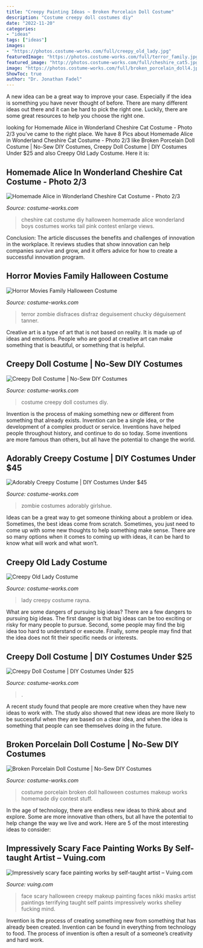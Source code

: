 ```yaml
---
title: "Creepy Painting Ideas ~ Broken Porcelain Doll Costume"
description: "Costume creepy doll costumes diy"
date: "2022-11-20"
categories:
- "ideas"
tags: ["ideas"]
images:
- "https://photos.costume-works.com/full/creepy_old_lady.jpg"
featuredImage: "https://photos.costume-works.com/full/terror_family.jpg"
featured_image: "http://photos.costume-works.com/full/cheshire_cat5.jpg"
image: "https://photos.costume-works.com/full/broken_porcelain_doll4.jpg"
ShowToc: true
author: "Dr. Jonathan Fadel"
---
```



A new idea can be a great way to improve your case. Especially if the idea is something you have never thought of before. There are many different ideas out there and it can be hard to pick the right one. Luckily, there are some great resources to help you choose the right one.

	

		
looking for Homemade Alice in Wonderland Cheshire Cat Costume - Photo 2/3 you've came to the right place. We have 8 Pics about Homemade Alice in Wonderland Cheshire Cat Costume - Photo 2/3 like Broken Porcelain Doll Costume | No-Sew DIY Costumes, Creepy Doll Costume | DIY Costumes Under $25 and also Creepy Old Lady Costume. Here it is:
		
    
## Homemade Alice In Wonderland Cheshire Cat Costume - Photo 2/3

<img loading=lazy src="http://photos.costume-works.com/full/cheshire_cat5.jpg" onerror="this.onerror=null;this.src='https://tse1.mm.bing.net/th?id=OIP.N_aDHEsMVX7DTO5OKd1M4gHaKh&amp;pid=15.1';" alt="Homemade Alice in Wonderland Cheshire Cat Costume - Photo 2/3">

_Source: costume-works.com_

>cheshire cat costume diy halloween homemade alice wonderland boys costumes works tail pink contest enlarge views. 

	

Conclusion:
The article discusses the benefits and challenges of innovation in the workplace. It reviews studies that show innovation can help companies survive and grow, and it offers advice for how to create a successful innovation program.

    
## Horror Movies Family Halloween Costume

<img loading=lazy src="https://photos.costume-works.com/full/terror_family.jpg" onerror="this.onerror=null;this.src='https://tse2.mm.bing.net/th?id=OIP.wMnlaigVJ7xJnr1pzs0ywgHaK6&amp;pid=15.1';" alt="Horror Movies Family Halloween Costume">

_Source: costume-works.com_

>terror zombie disfraces disfraz deguisement chucky déguisement tanner. 

	

Creative art is a type of art that is not based on reality. It is made up of ideas and emotions. People who are good at creative art can make something that is beautiful, or something that is helpful.

    
## Creepy Doll Costume | No-Sew DIY Costumes

<img loading=lazy src="https://photos.costume-works.com/full/creepy_doll3.jpg" onerror="this.onerror=null;this.src='https://tse1.mm.bing.net/th?id=OIP.oS1IRNYcOnDJJa35eQ9FoAHaQ5&amp;pid=15.1';" alt="Creepy Doll Costume | No-Sew DIY Costumes">

_Source: costume-works.com_

>costume creepy doll costumes diy. 

	

Invention is the process of making something new or different from something that already exists. Invention can be a single idea, or the development of a complex product or service. Inventions have helped people throughout history, and continue to do so today. Some inventions are more famous than others, but all have the potential to change the world.

    
## Adorably Creepy Costume | DIY Costumes Under $45

<img loading=lazy src="https://photos.costume-works.com/full/adorably_creepy.jpg" onerror="this.onerror=null;this.src='https://tse1.mm.bing.net/th?id=OIP.wy4lnuxYJerHAaCDVLU07wHaLH&amp;pid=15.1';" alt="Adorably Creepy Costume | DIY Costumes Under $45">

_Source: costume-works.com_

>zombie costumes adorably girlshue. 

	

Ideas can be a great way to get someone thinking about a problem or idea. Sometimes, the best ideas come from scratch. Sometimes, you just need to come up with some new thoughts to help something make sense. There are so many options when it comes to coming up with ideas, it can be hard to know what will work and what won’t.

    
## Creepy Old Lady Costume

<img loading=lazy src="https://photos.costume-works.com/full/creepy_old_lady.jpg" onerror="this.onerror=null;this.src='https://tse4.mm.bing.net/th?id=OIP.y_eiFsnDL5SHattJFu_p5AHaJ3&amp;pid=15.1';" alt="Creepy Old Lady Costume">

_Source: costume-works.com_

>lady creepy costume rayna. 

	

What are some dangers of pursuing big ideas?
There are a few dangers to pursuing big ideas. The first danger is that big ideas can be too exciting or risky for many people to pursue. Second, some people may find the big idea too hard to understand or execute. Finally, some people may find that the idea does not fit their specific needs or interests.

    
## Creepy Doll Costume | DIY Costumes Under $25

<img loading=lazy src="https://photos.costume-works.com/full/creepy_doll21.jpg" onerror="this.onerror=null;this.src='https://tse2.mm.bing.net/th?id=OIP.XoGRW2KjmboZu6556QK-HgHaMP&amp;pid=15.1';" alt="Creepy Doll Costume | DIY Costumes Under $25">

_Source: costume-works.com_

>. 

	

A recent study found that people are more creative when they have new ideas to work with. The study also showed that new ideas are more likely to be successful when they are based on a clear idea, and when the idea is something that people can see themselves doing in the future.

    
## Broken Porcelain Doll Costume | No-Sew DIY Costumes

<img loading=lazy src="https://photos.costume-works.com/full/broken_porcelain_doll4.jpg" onerror="this.onerror=null;this.src='https://tse3.mm.bing.net/th?id=OIP.Vs8F3Cp5jcjqj3nWLjTvNgHaNY&amp;pid=15.1';" alt="Broken Porcelain Doll Costume | No-Sew DIY Costumes">

_Source: costume-works.com_

>costume porcelain broken doll halloween costumes makeup works homemade diy contest stuff. 

	

In the age of technology, there are endless new ideas to think about and explore. Some are more innovative than others, but all have the potential to help change the way we live and work. Here are 5 of the most interesting ideas to consider: 

    
## Impressively Scary Face Painting Works By Self-taught Artist – Vuing.com

<img loading=lazy src="http://vuing.com/wp-content/uploads/2015/10/Creepy-terrifying-scary-Halloween-Makeup-face-paintings-11.jpg" onerror="this.onerror=null;this.src='https://tse1.mm.bing.net/th?id=OIP.iwbu_ldh0bnAZU_9kgZ4cwHaK1&amp;pid=15.1';" alt="Impressively scary face painting works by self-taught artist – Vuing.com">

_Source: vuing.com_

>face scary halloween creepy makeup painting faces nikki masks artist paintings terrifying taught self paints impressively works shelley fucking mind. 

	

Invention is the process of creating something new from something that has already been created. Invention can be found in everything from technology to food. The process of invention is often a result of a someone’s creativity and hard work.

